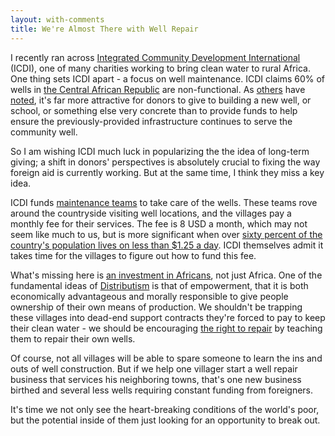 ```yaml
---
layout: with-comments
title: We're Almost There with Well Repair
---
```


I recently ran across [Integrated Community Development International][ICDI]
(ICDI), one of many charities working to bring clean water to rural Africa.
One thing sets ICDI apart - a focus on well maintenance.  ICDI claims 60% of
wells in [the Central African Republic][CAR] are non-functional.  As [others]
have [noted], it's far more attractive for donors to give to building a new
well, or school, or something else very concrete than to provide funds to help
ensure the previously-provided infrastructure continues to serve the community
well.

So I am wishing ICDI much luck in popularizing the the idea of long-term
giving; a shift in donors' perspectives is absolutely crucial to fixing the way
foreign aid is currently working.  But at the same time, I think they miss a
key idea.

ICDI funds [maintenance teams] to take care of the wells.  These teams rove
around the countryside visiting well locations, and the villages pay a monthly
fee for their services.  The fee is 8 USD a month, which may not seem like much
to us, but is more significant when over [sixty percent of the country's
population lives on less than $1.25 a day][poverty].  ICDI themselves admit it
takes time for the villages to figure out how to fund this fee.

What's missing here is [an investment in Africans][invest], not just Africa.
One of the fundamental ideas of [Distributism] is that of empowerment, that it
is both economically advantageous and morally responsible to give people
ownership of their own means of production.  We shouldn't be trapping these
villages into dead-end support contracts they're forced to pay to keep their
clean water - we should be encouraging [the right to repair][Manifesto] by
teaching them to repair their own wells.

Of course, not all villages will be able to spare someone to learn the ins and
outs of well construction.  But if we help one villager start a well repair
business that services his neighboring towns, that's one new business birthed
and several less wells requiring constant funding from foreigners.

It's time we not only see the heart-breaking conditions of the world's poor,
but the potential inside of them just looking for an opportunity to break out.

[ICDI]: http://icdinternational.org/
[CAR]: http://en.wikipedia.org/wiki/Central_African_Republic
[others]: http://www.ted.com/talks/lang/en/david_damberger_what_happens_when_an_ngo_admits_failure.html
[noted]: http://voluntourismgal.wordpress.com/2011/01/18/a-tale-of-three-schools/
[maintenance teams]: http://icdinternational.org/maintenance/
[poverty]: http://hdr.undp.org/en/media/HDI_2008_EN_Tables.pdf
[invest]: http://www.ted.com/talks/jacqueline_novogratz_invests_in_ending_poverty.html
[Distributism]: http://distributistreview.com/mag/test-2/
[Manifesto]: http://www.ifixit.com/Manifesto

